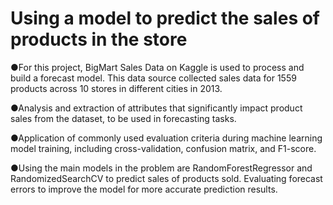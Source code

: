 # Using a model to predict the sales of products in the store

●For this project, BigMart Sales Data on Kaggle is used to process and build a forecast model. This data source collected sales data for 1559 products across 10 stores in different cities in 2013.

●Analysis and extraction of attributes that significantly impact product sales from the dataset, to be used in forecasting tasks.

●Application of commonly used evaluation criteria during machine learning model training, including cross-validation, confusion matrix, and F1-score.

●Using the main models in the problem are RandomForestRegressor and RandomizedSearchCV to predict sales of products sold. Evaluating forecast errors to improve the model for more accurate prediction results. 
